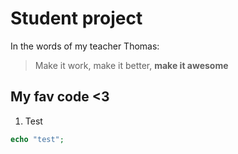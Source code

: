 # Student project

In the words of my teacher Thomas:
> Make it work, make it better, **make it awesome**

## My fav code <3
1. Test
```php
echo "test";
```